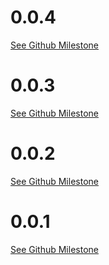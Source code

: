 # 0.0.4
[See Github Milestone](https://github.com/domain-centric/documentation_builder/issues?q=is%3Aissue+is%3Aclosed+milestone%3A0.0.4)

# 0.0.3
[See Github Milestone](https://github.com/domain-centric/documentation_builder/issues?q=is%3Aissue+is%3Aclosed+milestone%3A0.0.3)

# 0.0.2 
[See Github Milestone](https://github.com/domain-centric/documentation_builder/issues?q=is%3Aissue+is%3Aclosed+milestone%3A0.0.2)

# 0.0.1 
[See Github Milestone](https://github.com/domain-centric/documentation_builder/issues?q=is%3Aissue+is%3Aclosed+milestone%3A0.0.1)
